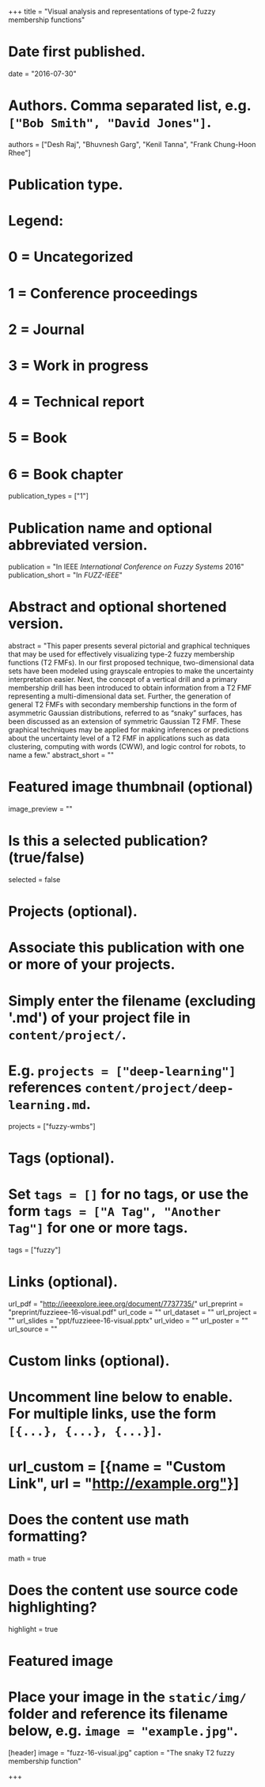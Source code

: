 +++
title = "Visual analysis and representations of type-2 fuzzy membership functions"

# Date first published.
date = "2016-07-30"

# Authors. Comma separated list, e.g. `["Bob Smith", "David Jones"]`.
authors = ["Desh Raj", "Bhuvnesh Garg", "Kenil Tanna", "Frank Chung-Hoon Rhee"]

# Publication type.
# Legend:
# 0 = Uncategorized
# 1 = Conference proceedings
# 2 = Journal
# 3 = Work in progress
# 4 = Technical report
# 5 = Book
# 6 = Book chapter
publication_types = ["1"]

# Publication name and optional abbreviated version.
publication = "In IEEE *International Conference on Fuzzy Systems* 2016"
publication_short = "In *FUZZ-IEEE*"

# Abstract and optional shortened version.
abstract = "This paper presents several pictorial and graphical techniques that may be used for effectively visualizing type-2 fuzzy membership functions (T2 FMFs). In our first proposed technique, two-dimensional data sets have been modeled using grayscale entropies to make the uncertainty interpretation easier. Next, the concept of a vertical drill and a primary membership drill has been introduced to obtain information from a T2 FMF representing a multi-dimensional data set. Further, the generation of general T2 FMFs with secondary membership functions in the form of asymmetric Gaussian distributions, referred to as “snaky” surfaces, has been discussed as an extension of symmetric Gaussian T2 FMF. These graphical techniques may be applied for making inferences or predictions about the uncertainty level of a T2 FMF in applications such as data clustering, computing with words (CWW), and logic control for robots, to name a few."
abstract_short = ""

# Featured image thumbnail (optional)
image_preview = ""

# Is this a selected publication? (true/false)
selected = false

# Projects (optional).
#   Associate this publication with one or more of your projects.
#   Simply enter the filename (excluding '.md') of your project file in `content/project/`.
#   E.g. `projects = ["deep-learning"]` references `content/project/deep-learning.md`.
projects = ["fuzzy-wmbs"]

# Tags (optional).
#   Set `tags = []` for no tags, or use the form `tags = ["A Tag", "Another Tag"]` for one or more tags.
tags = ["fuzzy"]

# Links (optional).
url_pdf = "http://ieeexplore.ieee.org/document/7737735/"
url_preprint = "preprint/fuzzieee-16-visual.pdf"
url_code = ""
url_dataset = ""
url_project = ""
url_slides = "ppt/fuzzieee-16-visual.pptx"
url_video = ""
url_poster = ""
url_source = ""

# Custom links (optional).
#   Uncomment line below to enable. For multiple links, use the form `[{...}, {...}, {...}]`.
# url_custom = [{name = "Custom Link", url = "http://example.org"}]

# Does the content use math formatting?
math = true

# Does the content use source code highlighting?
highlight = true

# Featured image
# Place your image in the `static/img/` folder and reference its filename below, e.g. `image = "example.jpg"`.
[header]
image = "fuzz-16-visual.jpg"
caption = "The snaky T2 fuzzy membership function"

+++
